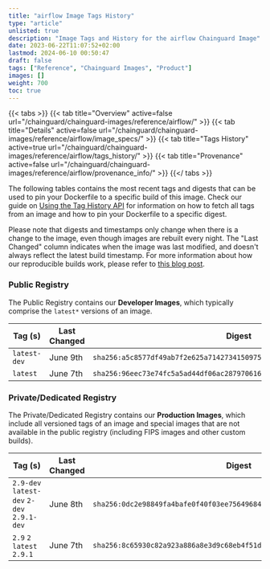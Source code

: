 ```yaml
---
title: "airflow Image Tags History"
type: "article"
unlisted: true
description: "Image Tags and History for the airflow Chainguard Image"
date: 2023-06-22T11:07:52+02:00
lastmod: 2024-06-10 00:50:47
draft: false
tags: ["Reference", "Chainguard Images", "Product"]
images: []
weight: 700
toc: true
---
```


{{< tabs >}}
{{< tab title="Overview" active=false url="/chainguard/chainguard-images/reference/airflow/" >}}
{{< tab title="Details" active=false url="/chainguard/chainguard-images/reference/airflow/image_specs/" >}}
{{< tab title="Tags History" active=true url="/chainguard/chainguard-images/reference/airflow/tags_history/" >}}
{{< tab title="Provenance" active=false url="/chainguard/chainguard-images/reference/airflow/provenance_info/" >}}
{{</ tabs >}}

The following tables contains the most recent tags and digests that can be used to pin your Dockerfile to a specific build of this image. Check our guide on [Using the Tag History API](/chainguard/chainguard-images/using-the-tag-history-api/) for information on how to fetch all tags from an image and how to pin your Dockerfile to a specific digest.

Please note that digests and timestamps only change when there is a change to the image, even though images are rebuilt every night. The "Last Changed" column indicates when the image was last modified, and doesn't always reflect the latest build timestamp. For more information about how our reproducible builds work, please refer to [this blog post](https://www.chainguard.dev/unchained/reproducing-chainguards-reproducible-image-builds).

### Public Registry
The Public Registry contains our **Developer Images**, which typically comprise the `latest*` versions of an image.

| Tag (s)       | Last Changed | Digest                                                                    |
|---------------|--------------|---------------------------------------------------------------------------|
|  `latest-dev` | June 9th     | `sha256:a5c8577df49ab7f2e625a7142734150975234aa298d27c6ac24249a558fc3fe3` |
|  `latest`     | June 7th     | `sha256:96eec73e74fc5a5ad44df06ac28797061694b0e5799e2b29127230287585c16b` |


### Private/Dedicated Registry
The Private/Dedicated Registry contains our **Production Images**, which include all versioned tags of an image and special images that are not available in the public registry (including FIPS images and other custom builds).

| Tag (s)                                     | Last Changed | Digest                                                                    |
|---------------------------------------------|--------------|---------------------------------------------------------------------------|
|  `2.9-dev` `latest-dev` `2-dev` `2.9.1-dev` | June 8th     | `sha256:0dc2e98849fa4bafe0f40f03ee7564968440727f1a7b576c5ce1724312367767` |
|  `2.9` `2` `latest` `2.9.1`                 | June 7th     | `sha256:8c65930c82a923a886a8e3d9c68eb4f51da200803ea16d42b83d4d3db3c4460d` |

